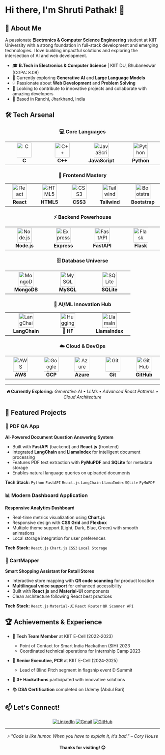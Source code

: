 # Hi there, I'm Shruti Pathak! 👋



## 🚀 About Me

A passionate **Electronics & Computer Science Engineering** student at KIIT University with a strong foundation in full-stack development and emerging technologies. I love building impactful solutions and exploring the intersection of AI and web development.

- 🎓 **B.Tech in Electronics & Computer Science** | KIIT DU, Bhubaneswar (CGPA: 8.08)
- 🌱 Currently exploring **Generative AI** and **Large Language Models**
- 💡 Passionate about **Web Development** and **Problem Solving**
- 🎯 Looking to contribute to innovative projects and collaborate with amazing developers
- 📍 Based in Ranchi, Jharkhand, India

## 🛠️ Tech Arsenal

<div align="center">

### 💻 Core Languages
<table>
  <tr>
    <td align="center" width="120">
      <img src="https://skillicons.dev/icons?i=c" width="48" height="48" alt="C" />
      <br><strong>C</strong>
    </td>
    <td align="center" width="120">
      <img src="https://skillicons.dev/icons?i=cpp" width="48" height="48" alt="C++" />
      <br><strong>C++</strong>
    </td>
    <td align="center" width="120">
      <img src="https://skillicons.dev/icons?i=js" width="48" height="48" alt="JavaScript" />
      <br><strong>JavaScript</strong>
    </td>
    <td align="center" width="120">
      <img src="https://skillicons.dev/icons?i=python" width="48" height="48" alt="Python" />
      <br><strong>Python</strong>
    </td>
  </tr>
</table>

### 🎨 Frontend Mastery
<table>
  <tr>
    <td align="center" width="120">
      <img src="https://skillicons.dev/icons?i=react" width="48" height="48" alt="React" />
      <br><strong>React</strong>
    </td>
    <td align="center" width="120">
      <img src="https://skillicons.dev/icons?i=html" width="48" height="48" alt="HTML5" />
      <br><strong>HTML5</strong>
    </td>
    <td align="center" width="120">
      <img src="https://skillicons.dev/icons?i=css" width="48" height="48" alt="CSS3" />
      <br><strong>CSS3</strong>
    </td>
    <td align="center" width="120">
      <img src="https://skillicons.dev/icons?i=tailwind" width="48" height="48" alt="Tailwind" />
      <br><strong>Tailwind</strong>
    </td>
    <td align="center" width="120">
      <img src="https://skillicons.dev/icons?i=bootstrap" width="48" height="48" alt="Bootstrap" />
      <br><strong>Bootstrap</strong>
    </td>
  </tr>
</table>

### ⚡ Backend Powerhouse
<table>
  <tr>
    <td align="center" width="120">
      <img src="https://skillicons.dev/icons?i=nodejs" width="48" height="48" alt="Node.js" />
      <br><strong>Node.js</strong>
    </td>
    <td align="center" width="120">
      <img src="https://skillicons.dev/icons?i=express" width="48" height="48" alt="Express" />
      <br><strong>Express</strong>
    </td>
    <td align="center" width="120">
      <img src="https://skillicons.dev/icons?i=fastapi" width="48" height="48" alt="FastAPI" />
      <br><strong>FastAPI</strong>
    </td>
    <td align="center" width="120">
      <img src="https://skillicons.dev/icons?i=flask" width="48" height="48" alt="Flask" />
      <br><strong>Flask</strong>
    </td>
  </tr>
</table>

### 🗄️ Database Universe
<table>
  <tr>
    <td align="center" width="120">
      <img src="https://skillicons.dev/icons?i=mongodb" width="48" height="48" alt="MongoDB" />
      <br><strong>MongoDB</strong>
    </td>
    <td align="center" width="120">
      <img src="https://skillicons.dev/icons?i=mysql" width="48" height="48" alt="MySQL" />
      <br><strong>MySQL</strong>
    </td>
    <td align="center" width="120">
      <img src="https://skillicons.dev/icons?i=sqlite" width="48" height="48" alt="SQLite" />
      <br><strong>SQLite</strong>
    </td>
  </tr>
</table>

### 🤖 AI/ML Innovation Hub
<table>
  <tr>
    <td align="center" width="120">
      <img src="https://cdn.jsdelivr.net/gh/devicons/devicon/icons/python/python-original.svg" width="48" height="48" alt="LangChain" />
      <br><strong>LangChain</strong>
    </td>
    <td align="center" width="120">
      <img src="https://huggingface.co/front/assets/huggingface_logo-noborder.svg" width="48" height="48" alt="Hugging Face" />
      <br><strong>🤗 HF</strong>
    </td>
    <td align="center" width="120">
      <img src="https://raw.githubusercontent.com/run-llama/logos/main/LlamaIndex%20Icon%20Square.png" width="48" height="48" alt="LlamaIndex" />
      <br><strong>LlamaIndex</strong>
    </td>
  </tr>
</table>

### ☁️ Cloud & DevOps
<table>
  <tr>
    <td align="center" width="120">
      <img src="https://skillicons.dev/icons?i=aws" width="48" height="48" alt="AWS" />
      <br><strong>AWS</strong>
    </td>
    <td align="center" width="120">
      <img src="https://skillicons.dev/icons?i=gcp" width="48" height="48" alt="Google Cloud" />
      <br><strong>GCP</strong>
    </td>
    <td align="center" width="120">
      <img src="https://skillicons.dev/icons?i=azure" width="48" height="48" alt="Azure" />
      <br><strong>Azure</strong>
    </td>
    <td align="center" width="120">
      <img src="https://skillicons.dev/icons?i=git" width="48" height="48" alt="Git" />
      <br><strong>Git</strong>
    </td>
    <td align="center" width="120">
      <img src="https://skillicons.dev/icons?i=github" width="48" height="48" alt="GitHub" />
      <br><strong>GitHub</strong>
    </td>
  </tr>
</table>

</div>

---

<div align="center">



**🔥 Currently Exploring:** *Generative AI • LLMs • Advanced React Patterns • Cloud Architecture*

</div>

## 🌟 Featured Projects

### 🤖 PDF QA App
**AI-Powered Document Question Answering System**
- Built with **FastAPI** (backend) and **React.js** (frontend)
- Integrated **LangChain** and **LlamaIndex** for intelligent document processing
- Features PDF text extraction with **PyMuPDF** and **SQLite** for metadata storage
- Enables natural language queries on uploaded documents

**Tech Stack:** `Python` `FastAPI` `React.js` `LangChain` `LlamaIndex` `SQLite` `PyMuPDF`

### 📊 Modern Dashboard Application
**Responsive Analytics Dashboard**
- Real-time metrics visualization using **Chart.js**
- Responsive design with **CSS Grid** and **Flexbox**
- Multiple theme support (Light, Dark, Blue, Green) with smooth animations
- Local storage integration for user preferences

**Tech Stack:** `React.js` `Chart.js` `CSS3` `Local Storage`

### 🛒 CartMapper
**Smart Shopping Assistant for Retail Stores**
- Interactive store mapping with **QR code scanning** for product location
- **Multilingual voice support** for enhanced accessibility
- Built with **React.js** and **Material-UI** components
- Clean architecture following React best practices

**Tech Stack:** `React.js` `Material-UI` `React Router` `QR Scanner API`





## 🏆 Achievements & Experience

- 🎯 **Tech Team Member** at KIIT E-Cell (2022-2023)
  - Point of Contact for Smart India Hackathon (SIH) 2023
  - Coordinated technical operations for Internship Camp 2023

- 👥 **Senior Executive, PCR** at KIIT E-Cell (2024-2025)
  - Lead of Blind Pitch segment in flagship event E-Summit

- 🏅 **3+ Hackathons** participated with innovative solutions
- 📚 **DSA Certification** completed on Udemy (Abdul Bari)

## 📫 Let's Connect!

<div align="center">
  
[![LinkedIn](https://img.shields.io/badge/LinkedIn-0077B5?style=for-the-badge&logo=linkedin&logoColor=white)](https://www.linkedin.com/in/shruti-pathak-384735277/)
[![Gmail](https://img.shields.io/badge/Gmail-D14836?style=for-the-badge&logo=gmail&logoColor=white)](mailto:sp.18pathak@gmail.com)
[![GitHub](https://img.shields.io/badge/GitHub-100000?style=for-the-badge&logo=github&logoColor=white)](https://github.com/Shrutipathak18)

</div>

---

<div align="center">
  <i>⚡ "Code is like humor. When you have to explain it, it's bad." – Cory House</i>
</div>

<div align="center">
  
  **Thanks for visiting! 😊**
  
 
  
</div>
